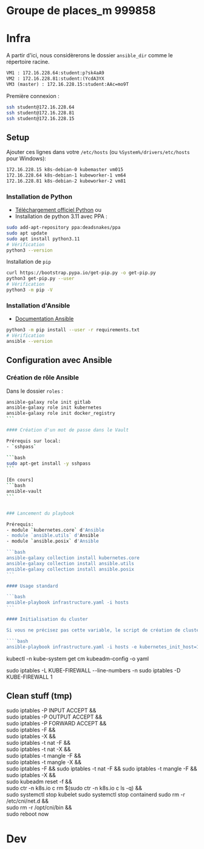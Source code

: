 # Groupe de places_m 999858

# Infra

A partir d'ici, nous considèrerons le dossier `ansible_dir` comme le répertoire racine.


```txt
VM1 : 172.16.228.64:student:p?sk4aA9
VM2 : 172.16.228.81:student:(YcdA3YX
VM3 (master) : 172.16.228.15:student:AAc=mo9T
```

Première connexion :
```bash
ssh student@172.16.228.64
ssh student@172.16.228.81
ssh student@172.16.228.15
```

## Setup

Ajouter ces lignes dans votre `/etc/hosts` (ou `%System%/drivers/etc/hosts` pour Windows):
```txt
172.16.228.15 k8s-debian-0 kubemaster vm015
172.16.228.64 k8s-debian-1 kubeworker-1 vm64
172.16.228.81 k8s-debian-2 kubeworker-2 vm81
```


### Installation de Python

- [Téléchargement officiel Python](https://www.python.org/downloads/)
ou
- Installation de python 3.11 avec PPA :

```bash
sudo add-apt-repository ppa:deadsnakes/ppa
sudo apt update
sudo apt install python3.11
# Vérification
python3 --version
```

Installation de `pip`
```bash
curl https://bootstrap.pypa.io/get-pip.py -o get-pip.py
python3 get-pip.py --user
# Vérification
python3 -m pip -V
```

### Installation d'Ansible

- [Documentation Ansible](https://docs.ansible.com/ansible/latest/installation_guide/intro_installation.html)
```bash
python3 -m pip install --user -r requirements.txt
# Vérification
ansible --version
```

## Configuration avec Ansible


### Création de rôle Ansible

Dans le dossier `roles` :
````bash
ansible-galaxy role init gitlab
ansible-galaxy role init kubernetes
ansible-galaxy role init docker_registry
```

#### Création d'un mot de passe dans le Vault

Prérequis sur local:
- `sshpass`

```bash
sudo apt-get install -y sshpass
```

[En cours]
```bash
ansible-vault
```


### Lancement du playbook

Prérequis:
- module `kubernetes.core` d'Ansible
- module `ansible.utils` d'Ansible
- module `ansible.posix` d'Ansible

```bash
ansible-galaxy collection install kubernetes.core
ansible-galaxy collection install ansible.utils
ansible-galaxy collection install ansible.posix
```

#### Usage standard

```bash
ansible-playbook infrastructure.yaml -i hosts
```

#### Initialisation du cluster

Si vous ne précisez pas cette variable, le script de création de cluster Kubernetes ne se lancera pas

````bash
ansible-playbook infrastructure.yaml -i hosts -e kubernetes_init_host=172.16.228.15
````
kubectl -n kube-system get cm kubeadm-config -o yaml

sudo iptables -L KUBE-FIREWALL --line-numbers -n
sudo iptables -D KUBE-FIREWALL 1


## Clean stuff (tmp)

sudo iptables -P INPUT ACCEPT && \
sudo iptables -P OUTPUT ACCEPT && \
sudo iptables -P FORWARD ACCEPT && \
sudo iptables -F && \
sudo iptables -X && \
sudo iptables -t nat -F && \
sudo iptables -t nat -X && \
sudo iptables -t mangle -F && \
sudo iptables -t mangle -X && \
sudo iptables -F && sudo iptables -t nat -F && sudo iptables -t mangle -F && sudo iptables -X && \
sudo kubeadm reset -f && \
sudo ctr -n k8s.io c rm $(sudo ctr -n k8s.io c ls -q) && \
sudo systemctl stop kubelet
sudo systemctl stop containerd
sudo rm -r /etc/cni/net.d && \
sudo rm -r /opt/cni/bin && \
sudo reboot now


# Dev

